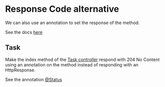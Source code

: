 # Response Code alternative

We can also use an annotation to set the response of the method. 

See the docs [here](https://docs.micronaut.io/latest/guide/#statusAnnotation)
## Task

Make the index method of the [Task controller](course://lesson1/response-code/src/task/Task.java) respond with 204 No Content using an annotation on the method instead of responding with an HttpResponse.

See the annotation <a href="psi_element://io.micronaut.http.annotation.Status">@Status</a> 
